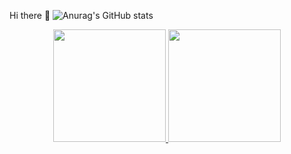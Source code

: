  Hi there 👋
  ![Anurag's GitHub stats](https://github-readme-stats.vercel.app/api?username=GuilhermeAntonio&show_icons=true&theme=radical)

<div align="center">
  <a href="https://github.com/GuilhermeAntonio">

  <img height="180em" src="https://github-readme-stats.vercel.app/api?username=GuilhermeAntonio&show_icons=true&theme=dracula&include_all_commits=true&count_private=true"/>
  <img height="180em" src="https://github-readme-stats.vercel.app/api/top-langs/?username=GuilhermeAntonio&layout=compact&langs_count=7&theme=dracula"/>
</div>
<!--
**GuilhermeAntonio/GuilhermeAntonio** is a ✨ _special_ ✨ repository because its `README.md` (this file) appears on your GitHub profile.

Here are some ideas to get you started:

- 🔭 I’m currently working on ...
- 🌱 I’m currently learning ...
- 👯 I’m looking to collaborate on ...
- 🤔 I’m looking for help with ...
- 💬 Ask me about ...
- 📫 How to reach me: ...
- 😄 Pronouns: ...
- ⚡ Fun fact: ...
-->
